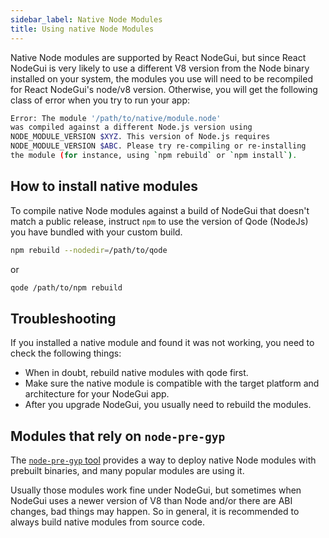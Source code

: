 ```yaml
---
sidebar_label: Native Node Modules
title: Using native Node Modules
---
```


Native Node modules are supported by React NodeGui, but since React NodeGui is very
likely to use a different V8 version from the Node binary installed on your
system, the modules you use will need to be recompiled for React NodeGui's node/v8 version. Otherwise,
you will get the following class of error when you try to run your app:

```sh
Error: The module '/path/to/native/module.node'
was compiled against a different Node.js version using
NODE_MODULE_VERSION $XYZ. This version of Node.js requires
NODE_MODULE_VERSION $ABC. Please try re-compiling or re-installing
the module (for instance, using `npm rebuild` or `npm install`).
```

## How to install native modules

To compile native Node modules against a build of NodeGui that doesn't
match a public release, instruct `npm` to use the version of Qode (NodeJs) you have bundled
with your custom build.

```sh
npm rebuild --nodedir=/path/to/qode
```

or

```sh
qode /path/to/npm rebuild
```

## Troubleshooting

If you installed a native module and found it was not working, you need to check
the following things:

- When in doubt, rebuild native modules with qode first.
- Make sure the native module is compatible with the target platform and
  architecture for your NodeGui app.
- After you upgrade NodeGui, you usually need to rebuild the modules.

## Modules that rely on `node-pre-gyp`

The [`node-pre-gyp` tool][node-pre-gyp] provides a way to deploy native Node
modules with prebuilt binaries, and many popular modules are using it.

Usually those modules work fine under NodeGui, but sometimes when NodeGui uses
a newer version of V8 than Node and/or there are ABI changes, bad things may
happen. So in general, it is recommended to always build native modules from
source code.

[node-pre-gyp]: https://github.com/mapbox/node-pre-gyp
